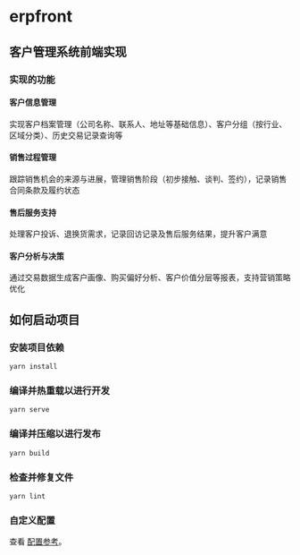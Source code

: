 # erpfront
## 客户管理系统前端实现

### 实现的功能

#### **‌客户信息管理‌**

实现客户档案管理（公司名称、联系人、地址等基础信息）、客户分组（按行业、区域分类）、历史交易记录查询等

#### **‌销售过程管理‌**

跟踪销售机会的来源与进展，管理销售阶段（初步接触、谈判、签约），记录销售合同条款及履约状态

#### ‌售后服务支持‌

处理客户投诉、退换货需求，记录回访记录及售后服务结果，提升客户满意

#### ‌客户分析与决策‌

通过交易数据生成客户画像、购买偏好分析、客户价值分层等报表，支持营销策略优化

## 如何启动项目

### 安装项目依赖

```
yarn install
```

### 编译并热重载以进行开发

```
yarn serve
```

### 编译并压缩以进行发布

```
yarn build
```

### 检查并修复文件

```
yarn lint
```

### 自定义配置

查看 [配置参考](https://cli.vuejs.org/config/)。
